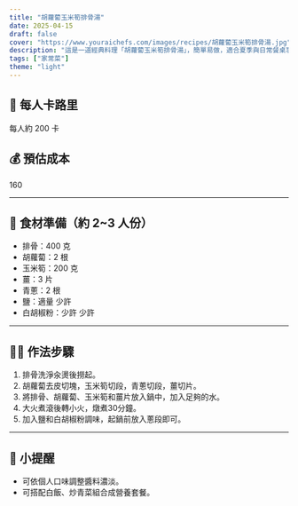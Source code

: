 ```yaml
---
title: "胡蘿蔔玉米筍排骨湯"
date: 2025-04-15
draft: false
cover: "https://www.youraichefs.com/images/recipes/胡蘿蔔玉米筍排骨湯.jpg"
description: "這是一道經典料理「胡蘿蔔玉米筍排骨湯」，簡單易做，適合夏季與日常餐桌享用。"
tags: ["家常菜"]
theme: "light"
---
```


## 🥄 每人卡路里  
每人約 200 卡

## 💰 預估成本  
160

---

## 🧾 食材準備（約 2~3 人份）

- 排骨：400 克
- 胡蘿蔔：2 根
- 玉米筍：200 克
- 薑：3 片
- 青蔥：2 根
- 鹽：適量 少許
- 白胡椒粉：少許 少許

---

## 👩‍🍳 作法步驟

1. 排骨洗淨汆燙後撈起。
2. 胡蘿蔔去皮切塊，玉米筍切段，青蔥切段，薑切片。
3. 將排骨、胡蘿蔔、玉米筍和薑片放入鍋中，加入足夠的水。
4. 大火煮滾後轉小火，燉煮30分鐘。
5. 加入鹽和白胡椒粉調味，起鍋前放入蔥段即可。

---

## 📝 小提醒

- 可依個人口味調整醬料濃淡。
- 可搭配白飯、炒青菜組合成營養套餐。
